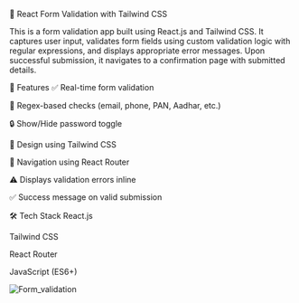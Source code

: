 🧾 React Form Validation with Tailwind CSS

This is a form validation app built using React.js and Tailwind CSS. It captures user input, validates form fields using custom validation logic with regular expressions, and displays appropriate error messages. Upon successful submission, it navigates to a confirmation page with submitted details.

🚀 Features
✅ Real-time form validation

🧪 Regex-based checks (email, phone, PAN, Aadhar, etc.)

🔒 Show/Hide password toggle

📱 Design using Tailwind CSS

🧭 Navigation using React Router

⚠️ Displays validation errors inline

✅ Success message on valid submission

🛠 Tech Stack
React.js

Tailwind CSS

React Router

JavaScript (ES6+)

![Form_validation](https://github.com/user-attachments/assets/7117a47d-b003-433e-8e6b-818199e3b483)



